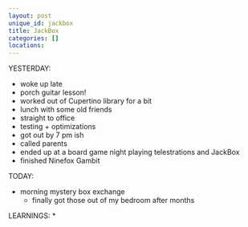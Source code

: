 ```yaml
---
layout: post
unique_id: jackbox
title: JackBox
categories: []
locations: 
---
```


YESTERDAY:
* woke up late
* porch guitar lesson!
* worked out of Cupertino library for a bit
* lunch with some old friends
* straight to office
* testing + optimizations
* got out by 7 pm ish
* called parents
* ended up at a board game night playing telestrations and JackBox
* finished Ninefox Gambit

TODAY:
* morning mystery box exchange
  * finally got those out of my bedroom after months

LEARNINGS:
* 
